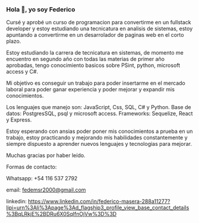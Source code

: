 ### Hola 👋, yo soy Federico

<!--
**FedeMas1/FedeMas1** is a ✨ _special_ ✨ repository because its `README.md` (this file) appears on your GitHub profile.

Here are some ideas to get you started:

- 🔭 I’m currently working on ...
- 🌱 I’m currently learning ...
- 👯 I’m looking to collaborate on ...
- 🤔 I’m looking for help with ...
- 💬 Ask me about ...
- 📫 How to reach me: ...
- 😄 Pronouns: ...
- ⚡ Fun fact: ...
-->

Cursé y aprobé un curso de programacion para convertirme en un fullstack developer y estoy estudiando una tecnicatura en analisis de sistemas, estoy apuntando a convertirme en un desarrolador de paginas web en el corto plazo.

Estoy estudiando la carrera de tecnicatura en sistemas, de momento me encuentro en segundo año con todas las materias de primer año aprobadas, tengo conocimiento basicos sobre PSint, python, microsoft access y C#.

Mi objetivo es conseguir un trabajo para poder insertarme en el mercado laboral para poder ganar experiencia y poder mejorar y expandir mis conocimientos.

Los lenguajes que manejo son: JavaScript, Css, SQL, C# y Python.
Base de datos: PostgresSQL, psql y microsoft access.
Frameworks: Sequelize, React y Express.

Estoy esperando con ansias poder poner mis conocimientos a prueba en un trabajo, estoy practicando y mejorando mis habilidades constantemente y siempre dispuesto a aprender nuevos lenguajes y tecnologias para mejorar.

Muchas gracias por haber leído.

Formas de contacto:

Whatsapp: +54 116 537 2792

email: fedemsr2000@gmail.com

linkedin: https://www.linkedin.com/in/federico-masera-288a11277?lipi=urn%3Ali%3Apage%3Ad_flagship3_profile_view_base_contact_details%3BqLRkjE%2BDRu6X0SqIfnOjVw%3D%3D


